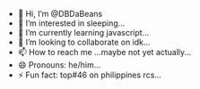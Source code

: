- 👋 Hi, I’m @DBDaBeans
- 👀 I’m interested in sleeping...
- 🌱 I’m currently learning javascript...
- 💞️ I’m looking to collaborate on idk...
- 📫 How to reach me ...maybe not yet actually...
- 😄 Pronouns: he/him...
- ⚡ Fun fact: top#46 on philippines rcs...

<!---
DBDaBeans/DBDaBeans is a ✨ special ✨ repository because its `README.md` (this file) appears on your GitHub profile.
You can click the Preview link to take a look at your changes.
--->
